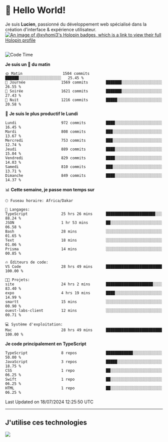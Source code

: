 # 👋 Hello World!

Je suis **Lucien**, passionné du développement web spécialisé dans la création d'interface & expérience utilisateur.
[![An image of @xyhomi3's Holopin badges, which is a link to view their full Holopin profile](https://holopin.me/xyhomi3)](https://holopin.io/@xyhomi3)

##

<!--START_SECTION:waka-->
![Code Time](http://img.shields.io/badge/Code%20Time-1%2C532%20hrs%2049%20mins-blue)

**Je suis un 🐤 du matin** 

```text
🌞 Matin                  1504 commits        ██████░░░░░░░░░░░░░░░░░░░   25.45 % 
🌆 Journée                1569 commits        ███████░░░░░░░░░░░░░░░░░░   26.55 % 
🌃 Soirée                 1621 commits        ███████░░░░░░░░░░░░░░░░░░   27.43 % 
🌙 Nuit                   1216 commits        █████░░░░░░░░░░░░░░░░░░░░   20.58 % 
```
📅 **Je suis le plus productif le Lundi** 

```text
Lundi                    972 commits         ████░░░░░░░░░░░░░░░░░░░░░   16.45 % 
Mardi                    808 commits         ███░░░░░░░░░░░░░░░░░░░░░░   13.67 % 
Mercredi                 753 commits         ███░░░░░░░░░░░░░░░░░░░░░░   12.74 % 
Jeudi                    889 commits         ████░░░░░░░░░░░░░░░░░░░░░   15.04 % 
Vendredi                 829 commits         ████░░░░░░░░░░░░░░░░░░░░░   14.03 % 
Samedi                   810 commits         ███░░░░░░░░░░░░░░░░░░░░░░   13.71 % 
Dimanche                 849 commits         ████░░░░░░░░░░░░░░░░░░░░░   14.37 % 
```


📊 **Cette semaine, je passe mon temps sur** 

```text
🕑︎ Fuseau horaire: Africa/Dakar

💬 Langages: 
TypeScript               25 hrs 26 mins      ██████████████████████░░░   88.24 % 
JSON                     1 hr 53 mins        ██░░░░░░░░░░░░░░░░░░░░░░░   06.58 % 
Bash                     28 mins             ░░░░░░░░░░░░░░░░░░░░░░░░░   01.65 % 
Text                     18 mins             ░░░░░░░░░░░░░░░░░░░░░░░░░   01.06 % 
Prisma                   14 mins             ░░░░░░░░░░░░░░░░░░░░░░░░░   00.85 % 

🔥 Éditeurs de code: 
VS Code                  28 hrs 49 mins      █████████████████████████   100.00 % 

🐱‍💻 Projets: 
site                     24 hrs 2 mins       █████████████████████░░░░   83.40 % 
expo                     4 hrs 19 mins       ████░░░░░░░░░░░░░░░░░░░░░   14.99 % 
smartt                   15 mins             ░░░░░░░░░░░░░░░░░░░░░░░░░   00.90 % 
ouest-labs-client        12 mins             ░░░░░░░░░░░░░░░░░░░░░░░░░   00.71 % 

💻 Système d'exploitation: 
Mac                      28 hrs 49 mins      █████████████████████████   100.00 % 
```

**Je code principalement en TypeScript** 

```text
TypeScript               8 repos             ████████████░░░░░░░░░░░░░   50.00 % 
JavaScript               3 repos             █████░░░░░░░░░░░░░░░░░░░░   18.75 % 
CSS                      1 repo              ██░░░░░░░░░░░░░░░░░░░░░░░   06.25 % 
Swift                    1 repo              ██░░░░░░░░░░░░░░░░░░░░░░░   06.25 % 
HTML                     1 repo              ██░░░░░░░░░░░░░░░░░░░░░░░   06.25 % 
```




 Last Updated on 18/07/2024 12:25:50 UTC
<!--END_SECTION:waka-->
---

## J'utilise ces technologies

<p align="left">
  <a href="https://skillicons.dev">
    <img src="https://skillicons.dev/icons?i=ts,js,md,scss,tailwind,react,docker,express,astro,vite,nextjs,vercel,figma,ableton" />
  </a>
</p>

